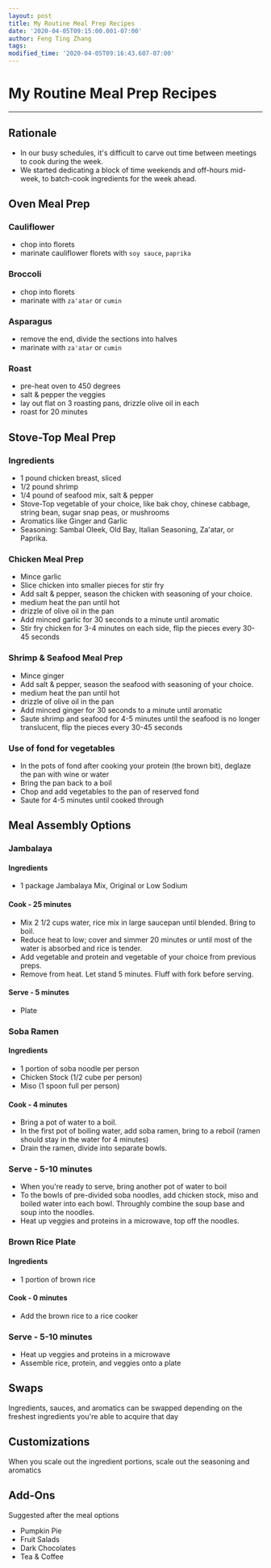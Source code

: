 ```yaml
---
layout: post
title: My Routine Meal Prep Recipes
date: '2020-04-05T09:15:00.001-07:00'
author: Feng Ting Zhang
tags:
modified_time: '2020-04-05T09:16:43.607-07:00'
---
```


# My Routine Meal Prep Recipes

----------

## Rationale
* In our busy schedules, it's difficult to carve out time between meetings to cook during the week. 
* We started dedicating a block of time weekends and off-hours mid-week, to batch-cook ingredients for the week ahead. 

## Oven Meal Prep
### Cauliflower
- chop into florets
- marinate cauliflower florets with `soy sauce`, `paprika`

### Broccoli
- chop into florets
- marinate with `za'atar` or `cumin`

### Asparagus
- remove the end, divide the sections into halves
- marinate with `za'atar` or `cumin`

### Roast
- pre-heat oven to 450 degrees
- salt & pepper the veggies
- lay out flat on 3 roasting pans, drizzle olive oil in each 
- roast for 20 minutes

## Stove-Top Meal Prep
### Ingredients
* 1 pound chicken breast, sliced
* 1/2 pound shrimp
* 1/4 pound of seafood mix, salt & pepper
* Stove-Top vegetable of your choice, like bak choy, chinese cabbage, string bean, sugar snap peas, or mushrooms
* Aromatics like Ginger and Garlic
* Seasoning: Sambal Oleek, Old Bay, Italian Seasoning, Za'atar, or Paprika.

### Chicken Meal Prep
* Mince garlic
* Slice chicken into smaller pieces for stir fry
* Add salt & pepper, season the chicken with seasoning of your choice.
* medium heat the pan until hot
* drizzle of olive oil in the pan
* Add minced garlic for 30 seconds to a minute until aromatic 
* Stir fry chicken for 3-4 minutes on each side, flip the pieces every 30-45 seconds

### Shrimp & Seafood Meal Prep
* Mince ginger
* Add salt & pepper, season the seafood with seasoning of your choice.
* medium heat the pan until hot
* drizzle of olive oil in the pan
* Add minced ginger for 30 seconds to a minute until aromatic 
* Saute shrimp and seafood for 4-5 minutes until the seafood is no longer translucent, flip the pieces every 30-45 seconds

### Use of fond for vegetables
* In the pots of fond after cooking your protein (the brown bit), deglaze the pan with wine or water
* Bring the pan back to a boil
* Chop and add vegetables to the pan of reserved fond
* Saute for 4-5 minutes until cooked through

## Meal Assembly Options
### Jambalaya

#### Ingredients
* 1 package Jambalaya Mix, Original or Low Sodium

#### Cook - 25 minutes
* Mix 2 1/2 cups water, rice mix in large saucepan until blended. Bring to boil. 
* Reduce heat to low; cover and simmer 20 minutes or until most of the water is absorbed and rice is tender.
* Add vegetable and protein and vegetable of your choice from previous preps.
* Remove from heat. Let stand 5 minutes. Fluff with fork before serving.

#### Serve - 5 minutes
* Plate

### Soba Ramen

#### Ingredients
* 1 portion of soba noodle per person
* Chicken Stock (1/2 cube per person)
* Miso (1 spoon full per person)

#### Cook - 4 minutes
* Bring a pot of water to a boil. 
* In the first pot of boiling water, add soba ramen, bring to a reboil (ramen should stay in the water for 4 minutes)
* Drain the ramen, divide into separate bowls.

### Serve - 5-10 minutes
* When you're ready to serve, bring another pot of water to boil
* To the bowls of pre-divided soba noodles, add chicken stock, miso and boiled water into each bowl. Throughly combine the soup base and soup into the noodles.
* Heat up veggies and proteins in a microwave, top off the noodles.

### Brown Rice Plate

#### Ingredients
* 1 portion of brown rice

#### Cook - 0 minutes
* Add the brown rice to a rice cooker

### Serve - 5-10 minutes
* Heat up veggies and proteins in a microwave
* Assemble rice, protein, and veggies onto a plate

## Swaps
Ingredients, sauces, and aromatics can be swapped depending on the freshest ingredients you're able to acquire that day

## Customizations
When you scale out the ingredient portions, scale out the seasoning and aromatics

## Add-Ons
Suggested after the meal options
* Pumpkin Pie
* Fruit Salads
* Dark Chocolates
* Tea & Coffee
